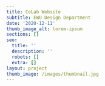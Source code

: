```yaml
---
title: CoLab Website
subtitle: EWU Design Department
date: '2020-12-11'
thumb_image_alt: lorem-ipsum
sections: []
seo:
  title: ''
  description: ''
  robots: []
  extra: []
layout: project
thumb_image: /images/thumbnail.jpg
---
```

